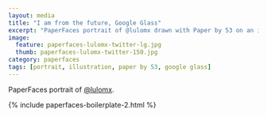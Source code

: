 ```yaml
---
layout: media
title: "I am from the future, Google Glass"
excerpt: "PaperFaces portrait of @lulomx drawn with Paper by 53 on an iPad."
image: 
  feature: paperfaces-lulomx-twitter-lg.jpg
  thumb: paperfaces-lulomx-twitter-150.jpg
category: paperfaces
tags: [portrait, illustration, paper by 53, google glass]
---
```


PaperFaces portrait of [@lulomx](http://twitter.com/lulomx).

{% include paperfaces-boilerplate-2.html %}